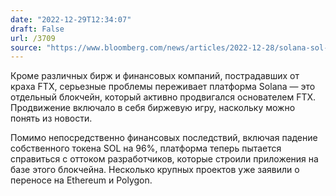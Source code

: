 ```yaml
---
date: "2022-12-29T12:34:07"
draft: False
url: /3709
source: "https://www.bloomberg.com/news/articles/2022-12-28/solana-sol-founders-scramble-to-move-past-ftx-s-stain-on-their-token"
---
```


Кроме различных бирж и финансовых компаний, пострадавших от краха FTX, серьезные проблемы переживает платформа Solana — это отдельный блокчейн, который активно продвигался основателем FTX. Продвижение включало в себя биржевую игру, наскольку можно понять из новости.

Помимо непосредственно финансовых последствий, включая падение собственного токена SOL на 96%, платформа теперь пытается справиться с оттоком разработчиков, которые строили приложения на базе этого блокчейна. Несколько крупных проектов уже заявили о переносе на Ethereum и Polygon.
